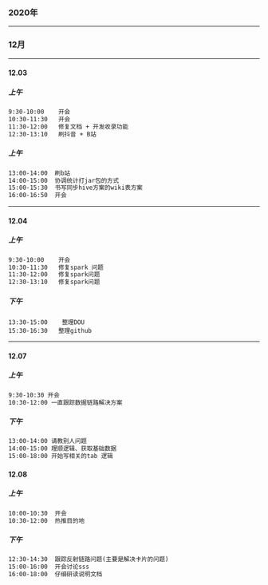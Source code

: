 ### 2020年

***



### 12月

---



#### 12.03

##### 上午

```html
9:30-10:00    开会
10:30-11:30   开会
11:30-12:00   修复文档 + 开发收录功能
12:30-13:10   刷抖音 + B站
```

##### 上午

```html
13:00-14:00  刷b站
14:00-15:00  协调统计打jar包的方式
15:00-15:30  书写同步hive方案的wiki表方案
16:00-16:50  开会
```

---



#### 12.04

##### 上午

```html
9:30-10:00    开会
10:30-11:30   修复spark 问题
11:30-12:00   修复spark问题
12:30-13:10   修复spark问题
```

##### 下午

```
13:30-15:00    整理DOU
15:30-16:30   整理github
```

---



#### 12.07

##### 上午

```html
9:30-10:30 开会
10:30-12:00 一直跟踪数据链路解决方案
```

##### 下午

```html
13:00-14:00 请教别人问题
14:00-15:00 理顺逻辑、获取基础数据
15:00-18:00 开始写相关的tab 逻辑
```



#### 12.08

##### 上午

```html
10:00-10:30  开会
10:30-12:00  热推目的地
```

##### 下午

```html
12:30-14:30  跟踪反射链路问题(主要是解决卡片的问题)
15:00-16:00  开会讨论sss
16:00-18:00  仔细研读说明文档
```



